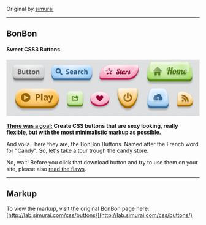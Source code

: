 Original by [simurai](http://lab.simurai.com/css/buttons/ "BonBon buttons homepage")

----

## BonBon ##
#### Sweet CSS3 Buttons ####

![BonBon Buttons Preview](preview.png "BonBon Buttons Preview")

**[There was a goal:](http://twitter.com/simurai/status/21675061641) Create CSS buttons that are sexy looking, really flexible, but with the most minimalistic markup as possible.**

And voila.. here they are, the BonBon Buttons. Named after the French word for "Candy". So, let's take a tour trough the candy store.

No, wait! Before you click that download button and try to use them on your site, please also [read the flaws](http://lab.simurai.com/css/buttons/#flaws).

----

## Markup ##

To view the markup, visit the original BonBon page here: [http://lab.simurai.com/css/buttons/](http://lab.simurai.com/css/buttons/)
